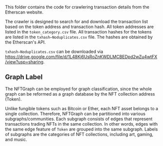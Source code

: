 This folder contains the code for crawlering transaction details from the Etherscan website.

The crawler is designed to search for and download the transaction list based on the token address and transaction hash. All token addresses are listed in the `token_category.csv` file. All transaction hashes for the tokens are listed in the `txhash—Noduplicates.csv` file. The hashes are obtained by the Etherscan's API.


`txhash—Noduplicates.csv` can be downloaded via https://drive.google.com/file/d/1L48Kj6UsRoZnKWDLMCBEDpd2wZu4wtFX/view?usp=sharing.


## Graph Label
The NFTGraph can be employed for graph classification, since the whole graph can be reformed as a graph database by the NFT collection address (Token).

Unlike fungible tokens such as Bitcoin or Ether, each NFT asset belongs to a single collection. Therefore, NFTGraph can be partitioned into various subgraphs/communities. Each subgraph consists of edges that represent transactions trading NFTs in the same collection. In other words, edges with the same edge feature of `Token` are grouped into the same subgraph. Labels of subgraphs are the categories of NFT collections, including art, gaming, and music. 


